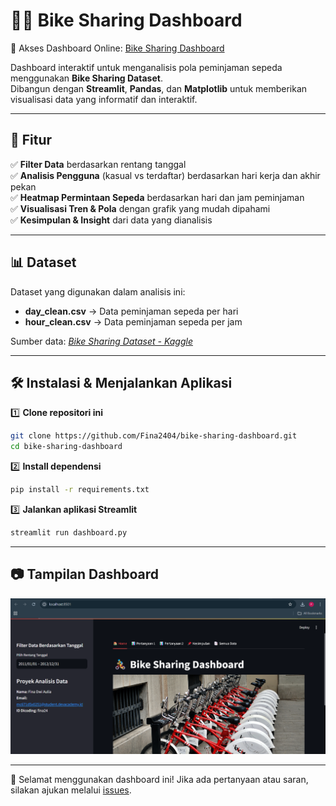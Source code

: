 # 🚴‍♂️ Bike Sharing Dashboard  

🔗 Akses Dashboard Online: [Bike Sharing Dashboard](https://bike-sharing-dashboard-dupquvstbzkeuf6benwjcx.streamlit.app/)


Dashboard interaktif untuk menganalisis pola peminjaman sepeda menggunakan **Bike Sharing Dataset**.  
Dibangun dengan **Streamlit**, **Pandas**, dan **Matplotlib** untuk memberikan visualisasi data yang informatif dan interaktif.

---

## 📌 Fitur  
✅ **Filter Data** berdasarkan rentang tanggal  
✅ **Analisis Pengguna** (kasual vs terdaftar) berdasarkan hari kerja dan akhir pekan  
✅ **Heatmap Permintaan Sepeda** berdasarkan hari dan jam peminjaman  
✅ **Visualisasi Tren & Pola** dengan grafik yang mudah dipahami  
✅ **Kesimpulan & Insight** dari data yang dianalisis  

---

## 📊 Dataset  
Dataset yang digunakan dalam analisis ini:  
- **day_clean.csv** → Data peminjaman sepeda per hari  
- **hour_clean.csv** → Data peminjaman sepeda per jam  

Sumber data: *[Bike Sharing Dataset - Kaggle](https://www.kaggle.com/datasets/lakshmi25npathi/bike-sharing-dataset)*  

---

## 🛠️ Instalasi & Menjalankan Aplikasi  
1️⃣ **Clone repositori ini**  
   ```bash
   git clone https://github.com/Fina2404/bike-sharing-dashboard.git
   cd bike-sharing-dashboard
   ```

2️⃣ **Install dependensi**  
   ```bash
   pip install -r requirements.txt
   ```

3️⃣ **Jalankan aplikasi Streamlit**  
   ```bash
   streamlit run dashboard.py
   ```

---

## 📷 Tampilan Dashboard  
![Dashboard Preview](dashboard.png)  

---

🚀 Selamat menggunakan dashboard ini! Jika ada pertanyaan atau saran, silakan ajukan melalui [issues](https://github.com/Fina2404/bike-sharing-dashboard/issues).

